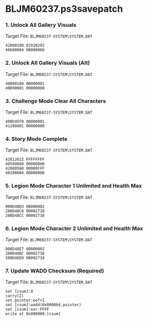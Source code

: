 # BLJM60237.ps3savepatch

### 1. Unlock All Gallery Visuals

Target File: `BLJM60237-SYSTEM\SYSTEM.DAT`

```
42000160 02020202
40600004 00000000
```

### 2. Unlock All Gallery Visuals (Alt)

Target File: `BLJM60237-SYSTEM\SYSTEM.DAT`

```
40000160 00000001
40D90001 00000000
```

### 3. Challenge Mode Clear All Characters

Target File: `BLJM60237-SYSTEM\SYSTEM.DAT`

```
400D45F0 00000001
41280001 00000000
```

### 4. Story Mode Complete

Target File: `BLJM60237-SYSTEM\SYSTEM.DAT`

```
42012622 FFFFFFFF
40500004 00000000
42000560 00000FFF
40100004 00000000
```

### 5. Legion Mode Character 1 Unlimited and Health Max

Target File: `BLJM60237-SYSTEM\SYSTEM.DAT`

```
000D48D3 00000002
200D48C8 00002710
200D48CC 00002710
```

### 6. Legion Mode Character 2 Unlimited and Health Max

Target File: `BLJM60237-SYSTEM\SYSTEM.DAT`

```
000D48E7 00000002
200D48DC 00002710
200D48E0 00002710
```

### 7. Update WADD Checksum (Required)

Target File: `BLJM60237-SYSTEM\SYSTEM.DAT`

```
set [csum]:0
carry(2)
set pointer:eof+1
set [csum]:wadd(0x000004,pointer)
set [csum]:xor:FFFF
write at 0x000000:[csum]
```

